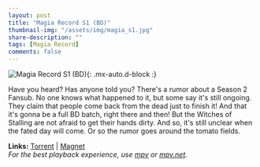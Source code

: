 ```yaml
---
layout: post
title: "Magia Record S1 (BD)"
thumbnail-img: "/assets/img/magia_s1.jpg"
share-description: ""
tags: [Magia Record]
comments: false
---
```


![Magia Record S1 (BD)](/assets/img/magia_s1.jpg){: .mx-auto.d-block :}

Have you heard? Has anyone told you? There's a rumor about a Season 2 Fansub. No one knows what happened to it, but some say it's still ongoing. They claim that people come back from the dead just to finish it! And that it's gonna be a full BD batch, right there and then! But the Witches of Stalling are not afraid to get their hands dirty. And so, it's still unclear when the fated day will come. Or so the rumor goes around the tomato fields.
<!-- excerpt-end -->

**Links:** [Torrent](https://nyaa.si/view/1617057) | [Magnet](magnet:?xt=urn:btih:85089a24aa4ed64b797b57c820110d1e6639c4e8&dn=%5BYameteTomete%5D%20Magia%20Record%20%28BD%29&tr=http%3A%2F%2Fnyaa.tracker.wf%3A7777%2Fannounce&tr=udp%3A%2F%2Fopen.stealth.si%3A80%2Fannounce&tr=udp%3A%2F%2Ftracker.opentrackr.org%3A1337%2Fannounce&tr=udp%3A%2F%2Fexodus.desync.com%3A6969%2Fannounce&tr=udp%3A%2F%2Ftracker.torrent.eu.org%3A451%2Fannounce) <br>
*For the best playback experience, use [mpv](https://mpv.io/) or [mpv.net](https://mpv-net.github.io/mpv.net-web-site/).*
